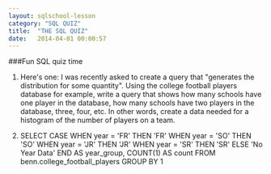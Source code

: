 ```yaml
---
layout: sqlschool-lesson
category: "SQL QUIZ"
title:  "THE SQL QUIZ"
date:   2014-04-01 00:00:57
---
```


###Fun SQL quiz time

1. Here's one: I was recently asked to create a query that "generates the distribution for some quantity". Using the college football players database for example, write a query that shows how many schools have one player in the database, how many schools have two players in the database, three, four, etc. In other words, create a data needed for a histogram of the number of players on a team.


2. SELECT CASE WHEN year = 'FR' THEN 'FR' 
WHEN year = 'SO' THEN 'SO' 
WHEN year = 'JR' THEN 'JR' 
WHEN year = 'SR' THEN 'SR' 
ELSE 'No Year Data' END AS year_group, 
COUNT(1) AS count 
FROM benn.college_football_players 
GROUP BY 1